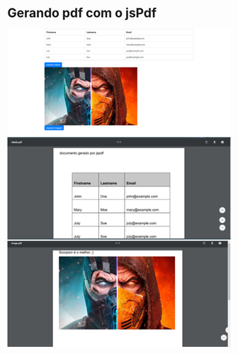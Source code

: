 # Gerando pdf com o jsPdf
<img src="1.png" alt="">
<img src="2.PNG" alt="">
<img src="3.PNG" alt="">
